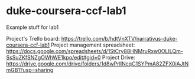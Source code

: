 # duke-coursera-ccf-lab1
Example stuff for lab1

Project's Trello board: https://trello.com/b/hdtVnXTV/narrativus-duke-coursera-ccf-lab1
Project management spreadsheet: https://docs.google.com/spreadsheets/d/1StCry88HNMruRxw0OLILQm-SsSuZKfSNZgOWhWE1kpo/edit#gid=0
Project Drive: https://drive.google.com/drive/folders/1d8wPrlINcqC1SYPmA82ZFX0iAJtNmGB1?usp=sharing
